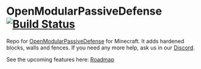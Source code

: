 OpenModularPassiveDefense [![Build Status](https://travis-ci.org/OpenModularTurretsTeam/OpenModularPassiveDefense.svg?branch=1.12)](https://travis-ci.org/OpenModularTurretsTeam/OpenModularPassiveDefense)
=======================
Repo for [OpenModularPassiveDefense](https://minecraft.curseforge.com/projects/ompd) for Minecraft. It adds hardened blocks, walls and fences.
If you need any more help, ask us in our [Discord](https://discord.gg/XjyBTQ9).

See the upcoming features here: [Roadmap](https://openmodularturretsteam.github.io/roadmap/)